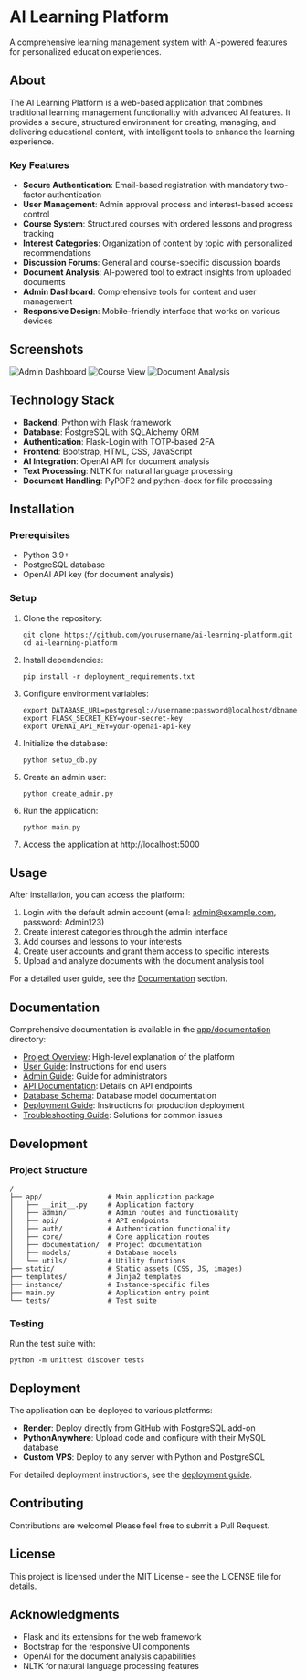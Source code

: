 # AI Learning Platform

A comprehensive learning management system with AI-powered features for personalized education experiences.

## About

The AI Learning Platform is a web-based application that combines traditional learning management functionality with advanced AI features. It provides a secure, structured environment for creating, managing, and delivering educational content, with intelligent tools to enhance the learning experience.

### Key Features

- **Secure Authentication**: Email-based registration with mandatory two-factor authentication
- **User Management**: Admin approval process and interest-based access control
- **Course System**: Structured courses with ordered lessons and progress tracking
- **Interest Categories**: Organization of content by topic with personalized recommendations
- **Discussion Forums**: General and course-specific discussion boards
- **Document Analysis**: AI-powered tool to extract insights from uploaded documents
- **Admin Dashboard**: Comprehensive tools for content and user management
- **Responsive Design**: Mobile-friendly interface that works on various devices

## Screenshots

![Admin Dashboard](app/documentation/images/screenshot_admin_dashboard.png)
![Course View](app/documentation/images/screenshot_course_view.png)
![Document Analysis](app/documentation/images/screenshot_document_analysis.png)

## Technology Stack

- **Backend**: Python with Flask framework
- **Database**: PostgreSQL with SQLAlchemy ORM
- **Authentication**: Flask-Login with TOTP-based 2FA
- **Frontend**: Bootstrap, HTML, CSS, JavaScript
- **AI Integration**: OpenAI API for document analysis
- **Text Processing**: NLTK for natural language processing
- **Document Handling**: PyPDF2 and python-docx for file processing

## Installation

### Prerequisites

- Python 3.9+
- PostgreSQL database
- OpenAI API key (for document analysis)

### Setup

1. Clone the repository:
   ```
   git clone https://github.com/yourusername/ai-learning-platform.git
   cd ai-learning-platform
   ```

2. Install dependencies:
   ```
   pip install -r deployment_requirements.txt
   ```

3. Configure environment variables:
   ```
   export DATABASE_URL=postgresql://username:password@localhost/dbname
   export FLASK_SECRET_KEY=your-secret-key
   export OPENAI_API_KEY=your-openai-api-key
   ```

4. Initialize the database:
   ```
   python setup_db.py
   ```

5. Create an admin user:
   ```
   python create_admin.py
   ```

6. Run the application:
   ```
   python main.py
   ```

7. Access the application at http://localhost:5000

## Usage

After installation, you can access the platform:

1. Login with the default admin account (email: admin@example.com, password: Admin123)
2. Create interest categories through the admin interface
3. Add courses and lessons to your interests
4. Create user accounts and grant them access to specific interests
5. Upload and analyze documents with the document analysis tool

For a detailed user guide, see the [Documentation](#documentation) section.

## Documentation

Comprehensive documentation is available in the [app/documentation](app/documentation) directory:

- [Project Overview](app/documentation/README.md): High-level explanation of the platform
- [User Guide](app/documentation/user_guide.md): Instructions for end users
- [Admin Guide](app/documentation/admin_system.md): Guide for administrators
- [API Documentation](app/documentation/api.md): Details on API endpoints
- [Database Schema](app/documentation/models.md): Database model documentation
- [Deployment Guide](app/documentation/deployment.md): Instructions for production deployment
- [Troubleshooting Guide](app/documentation/troubleshooting.md): Solutions for common issues

## Development

### Project Structure

```
/
├── app/                # Main application package
│   ├── __init__.py     # Application factory
│   ├── admin/          # Admin routes and functionality
│   ├── api/            # API endpoints
│   ├── auth/           # Authentication functionality
│   ├── core/           # Core application routes
│   ├── documentation/  # Project documentation
│   ├── models/         # Database models
│   └── utils/          # Utility functions
├── static/             # Static assets (CSS, JS, images)
├── templates/          # Jinja2 templates
├── instance/           # Instance-specific files
├── main.py             # Application entry point
└── tests/              # Test suite
```

### Testing

Run the test suite with:
```
python -m unittest discover tests
```

## Deployment

The application can be deployed to various platforms:

- **Render**: Deploy directly from GitHub with PostgreSQL add-on
- **PythonAnywhere**: Upload code and configure with their MySQL database
- **Custom VPS**: Deploy to any server with Python and PostgreSQL

For detailed deployment instructions, see the [deployment guide](app/documentation/deployment.md).

## Contributing

Contributions are welcome! Please feel free to submit a Pull Request.

## License

This project is licensed under the MIT License - see the LICENSE file for details.

## Acknowledgments

- Flask and its extensions for the web framework
- Bootstrap for the responsive UI components
- OpenAI for the document analysis capabilities
- NLTK for natural language processing features